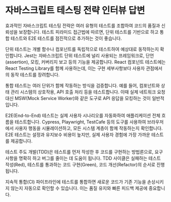 # 자바스크립트 테스팅 전략 인터뷰 답변

효과적인 자바스크립트 테스팅 전략은 여러 유형의 테스트를 조합하여 코드의 품질과 신뢰성을 보장합니다. 테스트 피라미드 접근법에 따르면, 단위 테스트를 기반으로 하고 통합 테스트와 E2E 테스트를 점진적으로 추가하는 것이 좋습니다.

단위 테스트는 개별 함수나 컴포넌트를 독립적으로 테스트하여 예상대로 동작하는지 확인합니다. Jest는 자바스크립트 단위 테스트에 널리 사용되는 프레임워크로, 단언(assertion), 모킹, 커버리지 보고 등의 기능을 제공합니다. React 컴포넌트 테스트에는 React Testing Library를 함께 사용하는데, 이는 구현 세부사항보다 사용자 관점에서의 동작 테스트를 장려합니다.

통합 테스트는 여러 단위가 함께 작동하는 방식을 검증합니다. 예를 들어, 컴포넌트와 상태 관리 시스템의 상호작용, API 호출 처리 등을 테스트합니다. 이때 실제 네트워크 요청 대신 MSW(Mock Service Worker)와 같은 도구로 API 응답을 모킹하는 것이 일반적입니다.

E2E(End-to-End) 테스트는 실제 사용자 시나리오를 자동화하여 애플리케이션 전체 흐름을 테스트합니다. Cypress, Playwright, TestCafe 등의 도구를 사용하여 브라우저에서 사용자 행동을 시뮬레이션하고, 모든 시스템 계층이 함께 작동하는지 확인합니다. E2E 테스트는 설정과 유지보수 비용이 높지만, 실제 사용자 경험에 가장 가까운 테스트를 제공합니다.

테스트 주도 개발(TDD)은 테스트를 먼저 작성한 후 코드를 구현하는 방법론으로, 요구사항을 명확히 하고 버그를 줄이는 데 도움이 됩니다. TDD 사이클은 실패하는 테스트 작성(Red), 테스트를 통과하는 코드 구현(Green), 코드 개선(Refactor)의 순서로 진행됩니다.

지속적 통합(CI) 파이프라인에 테스트를 통합하면 새로운 코드가 기존 기능을 손상시키지 않는지 자동으로 확인할 수 있습니다. 이는 품질 유지와 빠른 피드백 제공에 중요합니다.
